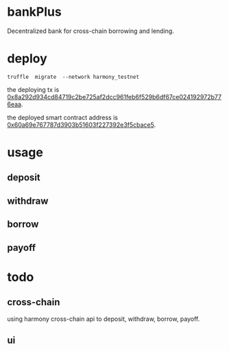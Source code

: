 # bankPlus
Decentralized bank for cross-chain borrowing and lending.

# deploy

```
truffle  migrate  --network harmony_testnet
```
the deploying tx is [0x8a292d934cd84719c2be725af2dcc961feb6f529b6df67ce024192972b776eaa](https://explorer.pops.one/tx/0x8a292d934cd84719c2be725af2dcc961feb6f529b6df67ce024192972b776eaa).

the deployed smart contract address is [0x60a69e767787d3903b51603f227392e3f5cbace5](https://explorer.pops.one/address/0x60a69e767787d3903b51603f227392e3f5cbace5).

# usage

## deposit

## withdraw 

## borrow 

## payoff  

# todo

## cross-chain 

using harmony cross-chain api to deposit, withdraw, borrow, payoff.

## ui 



